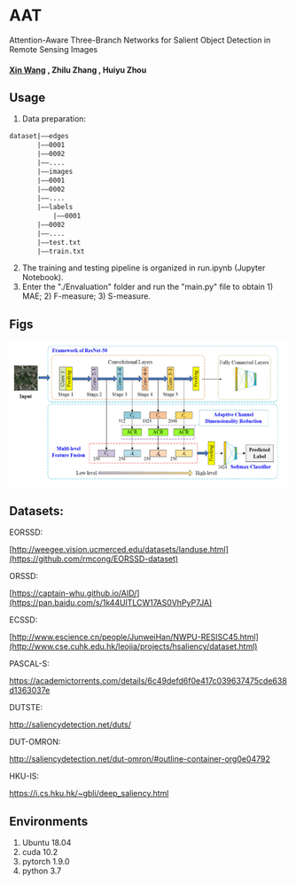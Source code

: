 # AAT
Attention-Aware Three-Branch Networks for Salient Object Detection in Remote Sensing Images

#### [Xin Wang](https://github.com/WangXin81) , Zhilu Zhang , Huiyu Zhou




## Usage
1. Data preparation:

```
dataset|——edges
	   |——0001
	   |——0002
	   |——....
       |——images
	   |——0001
	   |——0002
	   |——....
       |——labels
           |——0001
	   |——0002
	   |——....
       |——test.txt
       |——train.txt   	   
```

2. The training and testing pipeline is organized in run.ipynb (Jupyter Notebook).
3. Enter the "./Envaluation" folder and run the "main.py" file to obtain 1) MAE; 2) F-measure; 3) S-measure.


## Figs

![image-20210601165926181](https://github.com/WangXin81/ACRNet/blob/main/2021-06-01_171017.png)

## Datasets:

EORSSD: 

[http://weegee.vision.ucmerced.edu/datasets/landuse.html](https://github.com/rmcong/EORSSD-dataset)

ORSSD: 

[https://captain-whu.github.io/AID/](https://pan.baidu.com/s/1k44UlTLCW17AS0VhPyP7JA)

ECSSD: 

[http://www.escience.cn/people/JunweiHan/NWPU-RESISC45.html](http://www.cse.cuhk.edu.hk/leojia/projects/hsaliency/dataset.html)

PASCAL-S:

https://academictorrents.com/details/6c49defd6f0e417c039637475cde638d1363037e

DUTSTE:

http://saliencydetection.net/duts/

DUT-OMRON:

http://saliencydetection.net/dut-omron/#outline-container-org0e04792

HKU-IS:

https://i.cs.hku.hk/~gbli/deep_saliency.html


## Environments

1. Ubuntu 18.04
2. cuda 10.2
3. pytorch 1.9.0
4. python 3.7
